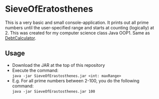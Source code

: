 #  SieveOfEratosthenes

This is a very basic and small console-application. It prints out all prime numbers until the user-specified range and starts at counting (logically) at 2. This was created for my computer science class Java OOP1. Same as <a href="https://github.com/sero583/DebtCalculator">DebtCalculator</a>.

## Usage

* Download the JAR at the top of this repository
* Execute the command:<br>`java -jar SieveOfErastosthenes.jar <int: maxRange>` 
* E.g. For all prime numbers between 2-100, you do the following command:<br>
`java -jar SieveOfErastosthenes.jar 100`